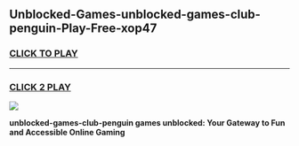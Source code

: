 
## Unblocked-Games-unblocked-games-club-penguin-Play-Free-xop47
<h3>
<a href="https://premium76.site?title=unblocked-games-club-penguin&ref=20A">CLICK TO PLAY</a></h3>
<hr>

<h3>
<a href="https://premium76.site?title=unblocked-games-club-penguin&ref=20A">CLICK 2 PLAY</a>
  
</h3>

<a href="https://premium76.site?title=unblocked-games-club-penguin&ref=20A"><img src="https://clearcache.store/games.png"></a>


**unblocked-games-club-penguin games unblocked: Your Gateway to Fun and Accessible Online Gaming**
